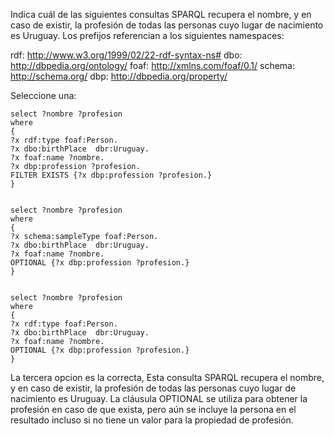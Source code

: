 Indica cuál de las siguientes consultas SPARQL recupera el nombre, y en caso de existir, la profesión de todas las personas cuyo lugar de nacimiento es Uruguay.
Los prefijos referencian a los siguientes namespaces:

rdf: http://www.w3.org/1999/02/22-rdf-syntax-ns#
dbo: http://dbpedia.org/ontology/
foaf: http://xmlns.com/foaf/0.1/
schema: http://schema.org/
dbp: http://dbpedia.org/property/

Seleccione una:

```
select ?nombre ?profesion  
where 
{
?x rdf:type foaf:Person.
?x dbo:birthPlace  dbr:Uruguay.
?x foaf:name ?nombre.
?x dbp:profession ?profesion.
FILTER EXISTS {?x dbp:profession ?profesion.} 
}


select ?nombre ?profesion  
where 
{
?x schema:sampleType foaf:Person.
?x dbo:birthPlace  dbr:Uruguay.
?x foaf:name ?nombre.
OPTIONAL {?x dbp:profession ?profesion.}
}


select ?nombre ?profesion  
where 
{
?x rdf:type foaf:Person.
?x dbo:birthPlace  dbr:Uruguay.
?x foaf:name ?nombre.
OPTIONAL {?x dbp:profession ?profesion.}
}
```

La tercera opcion es la correcta, Esta consulta SPARQL recupera el nombre, y en caso de existir, la profesión de todas las personas cuyo lugar de nacimiento es Uruguay. La cláusula OPTIONAL se utiliza para obtener la profesión en caso de que exista, pero aún se incluye la persona en el resultado incluso si no tiene un valor para la propiedad de profesión.